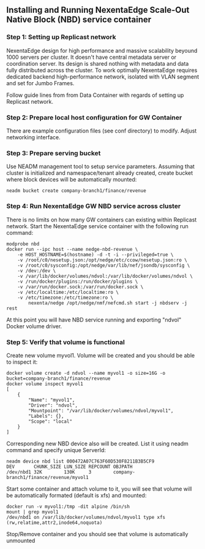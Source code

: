 ## Installing and Running NexentaEdge Scale-Out Native Block (NBD) service container

### Step 1: Setting up Replicast network
NexentaEdge design for high performance and massive scalability beyound 1000 servers per cluster. It doesn't have central metadata server or coordination server. Its design is shared nothing with metadata and data fully distributed across the cluster. To work optimally NexentaEdge requires dedicated backend high-performance network, isolated with VLAN segment and set for Jumbo Frames.

Follow guide lines from from Data Container with regards of setting up Replicast network.

### Step 2: Prepare local host configuration for GW Container
There are example configuration files (see conf directory) to modify. Adjust networking interface. 

### Step 3: Prepare serving bucket
Use NEADM management tool to setup service parameters. Assuming that cluster is initialized and namespace/tenant already created, create bucket where block devices will be automatically mounted:
```
neadm bucket create company-branch1/finance/revenue
```

### Step 4: Run NexentaEdge GW NBD service across cluster
There is no limits on how many GW containers can existing within Replicast network. Start the NexentaEdge service container with the following run command:
```
modprobe nbd
docker run --ipc host --name nedge-nbd-revenue \
	-e HOST_HOSTNAME=$(hostname) -d -t -i --privileged=true \
	-v /root/c0/nesetup.json:/opt/nedge/etc/ccow/nesetup.json:ro \
	-v /root/c0/sysconfig:/opt/nedge/var/lib/nef/jsondb/sysconfig \
	-v /dev:/dev \
	-v /var/lib/docker/volumes/ndvol:/var/lib/docker/volumes/ndvol \
	-v /run/docker/plugins:/run/docker/plugins \
	-v /var/run/docker.sock:/var/run/docker.sock \
	-v /etc/localtime:/etc/localtime:ro \
	-v /etc/timezone:/etc/timezone:ro \
        nexenta/nedge /opt/nedge/nmf/nefcmd.sh start -j nbdserv -j rest
```

At this point you will have NBD service running and exporting "ndvol" Docker volume driver.

### Step 5: Verify that volume is functional
Create new volume myvol1. Volume will be created and you should be able to inspect it:

```
docker volume create -d ndvol --name myvol1 -o size=16G -o bucket=company-branch1/finance/revenue
docker volume inspect myvol1
[
    {
        "Name": "myvol1",
        "Driver": "ndvol",
        "Mountpoint": "/var/lib/docker/volumes/ndvol/myvol1",
        "Labels": {},
        "Scope": "local"
    }
]
```

Corresponding new NBD device also will be created. List it using neadm command and specify unique ServerId:
```
neadm device nbd list 000472A07C763F60D530F8211B3B5CF9
DEV       CHUNK_SIZE LUN_SIZE REPCOUNT OBJPATH
/dev/nbd1 32K        130K     3        company-branch1/finance/revenue/myvol1
```

Start some container and attach volume to it, you will see that volume will be automatically formated (default is xfs) and mounted:
```
docker run -v myvol1:/tmp -dit alpine /bin/sh
mount | grep myvol1
/dev/nbd1 on /var/lib/docker/volumes/ndvol/myvol1 type xfs (rw,relatime,attr2,inode64,noquota)
```

Stop/Remove container and you should see that volume is automatically unmounted
